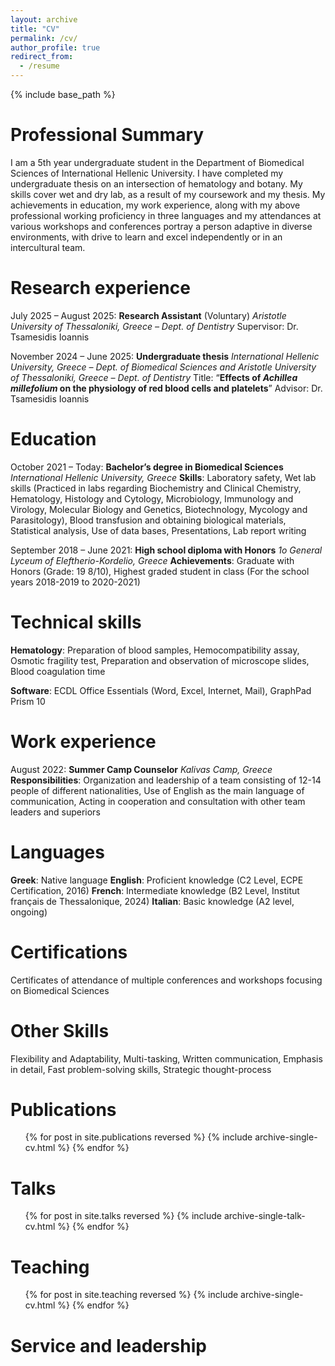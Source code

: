 ```yaml
---
layout: archive
title: "CV"
permalink: /cv/
author_profile: true
redirect_from:
  - /resume
---
```


{% include base_path %}

Professional Summary
===
I am a 5th year undergraduate student in the Department of Biomedical Sciences of International Hellenic University. I have completed my undergraduate thesis on an intersection of hematology and botany. My skills cover wet and dry lab, as a result of my coursework and my thesis. My achievements in education, my work experience, along with my above professional working proficiency in three languages and my attendances at various workshops and conferences portray a person adaptive in diverse environments, with drive to learn and excel independently or in an intercultural team.

Research experience
===
July 2025 – August 2025: **Research Assistant** (Voluntary)
  *Aristotle University of Thessaloniki, Greece – Dept. of Dentistry*
  Supervisor: Dr. Tsamesidis Ioannis

November 2024 – June 2025: **Undergraduate thesis**
  *International Hellenic University, Greece – Dept. of Biomedical Sciences and Aristotle University of Thessaloniki, Greece – Dept. of Dentistry*
  Title: “**Effects of *Achillea millefolium* on the physiology of red blood cells and platelets**”
  Advisor: Dr. Tsamesidis Ioannis

Education
===
October 2021 – Today: **Bachelor’s degree in Biomedical Sciences**
  *International Hellenic University, Greece*
  **Skills**: Laboratory safety, Wet lab skills (Practiced in labs regarding Biochemistry and Clinical Chemistry, Hematology, Histology and Cytology, Microbiology, Immunology and Virology, Molecular Biology and Genetics, Biotechnology, Mycology and Parasitology), Blood transfusion and obtaining biological materials, Statistical analysis, Use of data bases, Presentations, Lab report writing

September 2018 – June 2021: **High school diploma with Honors**
  *1ο General Lyceum of Eleftherio-Kordelio, Greece*
  **Achievements**: Graduate with Honors (Grade: 19 8/10), Highest graded student in class (For the school years 2018-2019 to 2020-2021)

Technical skills
===
**Hematology**: Preparation of blood samples, Hemocompatibility assay, Osmotic fragility test, Preparation and observation of microscope slides, Blood coagulation time

**Software**: ECDL Office Essentials (Word, Excel, Internet, Mail), GraphPad Prism 10

Work experience
===
August 2022: **Summer Camp Counselor**
  *Kalivas Camp, Greece*
  **Responsibilities**: Organization and leadership of a team consisting of 12-14 people of different nationalities, Use of English as the main language of communication, Acting in cooperation and consultation with other team leaders and superiors

Languages
===
**Greek**: Native language
**English**: Proficient knowledge (C2 Level, ECPE Certification, 2016)
**French**: Intermediate knowledge (B2 Level, Institut français de Thessalonique, 2024)
**Italian**: Basic knowledge (A2 level, ongoing)

Certifications
===
Certificates of attendance of multiple conferences and workshops focusing on Biomedical Sciences

Other Skills
===
Flexibility and Adaptability, Multi-tasking, Written communication, Emphasis in detail, Fast problem-solving skills, Strategic thought-process

Publications
======
  <ul>{% for post in site.publications reversed %}
    {% include archive-single-cv.html %}
  {% endfor %}</ul>
  
Talks
======
  <ul>{% for post in site.talks reversed %}
    {% include archive-single-talk-cv.html  %}
  {% endfor %}</ul>
  
Teaching
======
  <ul>{% for post in site.teaching reversed %}
    {% include archive-single-cv.html %}
  {% endfor %}</ul>
  
Service and leadership
======
 
